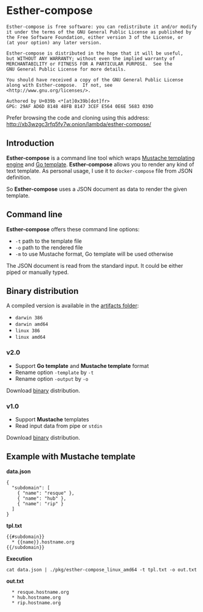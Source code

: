 # Esther-compose
```
Esther-compose is free software: you can redistribute it and/or modify
it under the terms of the GNU General Public License as published by
the Free Software Foundation, either version 3 of the License, or
(at your option) any later version.

Esther-compose is distributed in the hope that it will be useful,
but WITHOUT ANY WARRANTY; without even the implied warranty of
MERCHANTABILITY or FITNESS FOR A PARTICULAR PURPOSE.  See the
GNU General Public License for more details.

You should have received a copy of the GNU General Public License
along with Esther-compose.  If not, see <http://www.gnu.org/licenses/>.

Authored by U+039b <*[at]0x39b[dot]fr>
GPG: 29AF AD6D 8148 48FB 8147 3CEF E564 0E6E 5683 039D
```

Prefer browsing the code and cloning using this address: http://xb3wzgc3rfq5fv7w.onion/lambda/esther-compose/

## Introduction
**Esther-compose** is a command line tool which wraps [Mustache templating engine](https://mustache.github.io/) and [Go template](https://golang.org/pkg/text/template/). 
**Esther-compose** allows you to 
render any kind of text template. As personal usage, I use it to `docker-compose` file from JSON definition.

So **Esther-compose** uses a JSON document as data to render the given template.

## Command line
**Esther-compose** offers these command line options:

  * `-t` path to the template file
  * `-o` path to the rendered file
  * `-m` to use Mustache format, Go template will be used otherwise
  
The JSON document is read from the standard input. It could be either piped or manually typed.

## Binary distribution
A compiled version is available in the [artifacts folder](https://gitlab.s1.0x39b.fr/lambda/esther-compose/builds):

  * `darwin 386`
  * `darwin amd64`
  * `linux 386`
  * `linux amd64`

### v2.0
  * Support **Go template** and **Mustache template** format
  * Rename option `-template` by `-t`
  * Rename option `-output` by `-o`
   
Download [binary](https://gitlab.s1.0x39b.fr/lambda/esther-compose/builds/29/artifacts/browse/pkg/) distribution. 

### v1.0
  * Support **Mustache** templates
  * Read input data from pipe or `stdin`
   
Download [binary](https://gitlab.s1.0x39b.fr/lambda/esther-compose/builds/27/artifacts/browse/pkg/) distribution. 

## Example with Mustache template
**data.json**
```
{
  "subdomain": [
    { "name": "resque" },
    { "name": "hub" },
    { "name": "rip" }
  ]
}
```

**tpl.txt**
```
{{#subdomain}}
  * {{name}}.hostname.org
{{/subdomain}}
```

**Execution**
```
cat data.json | ./pkg/esther-compose_linux_amd64 -t tpl.txt -o out.txt
```

**out.txt**
```
  * resque.hostname.org
  * hub.hostname.org
  * rip.hostname.org
```